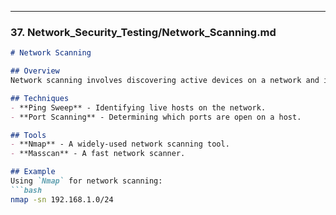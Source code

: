 
---

### 37. **Network_Security_Testing/Network_Scanning.md**

```markdown
# Network Scanning

## Overview
Network scanning involves discovering active devices on a network and identifying open ports and services. This helps in mapping the network and identifying potential vulnerabilities.

## Techniques
- **Ping Sweep** - Identifying live hosts on the network.
- **Port Scanning** - Determining which ports are open on a host.

## Tools
- **Nmap** - A widely-used network scanning tool.
- **Masscan** - A fast network scanner.

## Example
Using `Nmap` for network scanning:
```bash
nmap -sn 192.168.1.0/24

